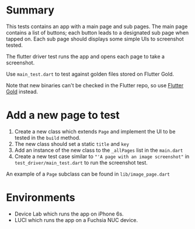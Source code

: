 # Summary

This tests contains an app with a main page and sub pages.
The main page contains a list of buttons; each button leads to a designated sub page when tapped on.
Each sub page should displays some simple UIs to screenshot tested.

The flutter driver test runs the app and opens each page to take a screenshot.

Use `main_test.dart` to test against golden files stored on Flutter Gold.

Note that new binaries can't be checked in the Flutter repo, so use [Flutter Gold](https://github.com/flutter/flutter/wiki/Writing-a-golden-file-test-for-package:flutter) instead.

# Add a new page to test

1. Create a new class which extends `Page` and implement the UI to be tested in the `build` method.
2. The new class should set a static `title` and `key`
3. Add an instance of the new class to the `_allPages` list in the `main.dart`
4. Create a new test case similar to `"'A page with an image screenshot"` in `test_driver/main_test.dart` to run the screenshot test.

An example of a `Page` subclass can be found in `lib/image_page.dart`

# Environments

* Device Lab which runs the app on iPhone 6s.
* LUCI which runs the app on a Fuchsia NUC device.
